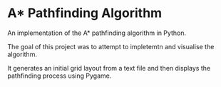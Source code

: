 # A\* Pathfinding Algorithm

An implementation of the A\* pathfinding algorithm in Python.

The goal of this project was to attempt to impletemtn and visualise the algorithm.

It generates an initial grid layout from a text file and then displays the pathfinding process using Pygame.
